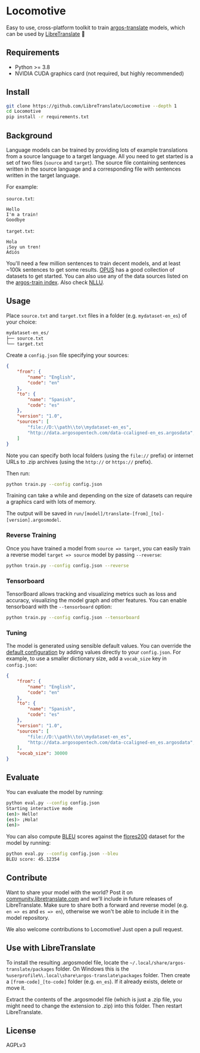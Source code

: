 # Locomotive

Easy to use, cross-platform toolkit to train [argos-translate](https://github.com/argosopentech/argos-translate) models, which can be used by [LibreTranslate](https://github.com/LibreTranslate/LibreTranslate) 🚂

## Requirements

 * Python >= 3.8
 * NVIDIA CUDA graphics card (not required, but highly recommended)

## Install

```bash
git clone https://github.com/LibreTranslate/Locomotive --depth 1
cd Locomotive
pip install -r requirements.txt
```

## Background

Language models can be trained by providing lots of example translations from a source language to a target language. All you need to get started is a set of two files (`source` and `target`). The source file containing sentences written in the source language and a corresponding file with sentences written in the target language.

For example:

`source.txt`:

```
Hello
I'm a train!
Goodbye
```

`target.txt`:

```
Hola
¡Soy un tren!
Adiós
```

You'll need a few million sentences to train decent models, and at least ~100k sentences to get some results. [OPUS](https://opus.nlpl.eu/) has a good collection of datasets to get started. You can also use any of the data sources listed on the [argos-train index](https://github.com/argosopentech/argos-train/blob/master/data-index.json). Also check [NLLU](https://nllu.libretranslate.com).

## Usage

Place `source.txt` and `target.txt` files in a folder (e.g. `mydataset-en_es`) of your choice:

```bash
mydataset-en_es/
├── source.txt
└── target.txt
```

Create a `config.json` file specifying your sources:

```json
{
    "from": {
        "name": "English",
        "code": "en"
    },
    "to": {
        "name": "Spanish",
        "code": "es"
    },
    "version": "1.0",
    "sources": [
        "file://D:\\path\\to\\mydataset-en_es",
        "http://data.argosopentech.com/data-ccaligned-en_es.argosdata",
    ]   
}
```

Note you can specify both local folders (using the `file://` prefix) or internet URLs to .zip archives (using the `http://` or `https://` prefix).

Then run:

```bash
python train.py --config config.json
```

Training can take a while and depending on the size of datasets can require a graphics card with lots of memory.

The output will be saved in `run/[model]/translate-[from]_[to]-[version].argosmodel`.

### Reverse Training

Once you have trained a model from `source => target`, you can easily train a reverse model `target => source` model by passing `--reverse`:

```bash
python train.py --config config.json --reverse
```

### Tensorboard

TensorBoard allows tracking and visualizing metrics such as loss and accuracy, visualizing the model graph and other features. You can enable tensorboard with the `--tensorboard` option:

```bash
python train.py --config config.json --tensorboard
```

### Tuning

The model is generated using sensible default values. You can override the [default configuration](https://github.com/LibreTranslate/Locomotive/blob/main/train.py#L191) by adding values directly to your `config.json`. For example, to use a smaller dictionary size, add a `vocab_size` key in `config.json`:

```json
{
    "from": {
        "name": "English",
        "code": "en"
    },
    "to": {
        "name": "Spanish",
        "code": "es"
    },
    "version": "1.0",
    "sources": [
        "file://D:\\path\\to\\mydataset-en_es",
        "http://data.argosopentech.com/data-ccaligned-en_es.argosdata",
    ],
    "vocab_size": 30000
}
```

## Evaluate

You can evaluate the model by running:

```bash
python eval.py --config config.json
Starting interactive mode
(en)> Hello!
(es)> ¡Hola!
(en)>
```

You can also compute [BLEU](https://en.wikipedia.org/wiki/BLEU) scores against the [flores200](https://github.com/facebookresearch/flores/blob/main/flores200/README.md) dataset for the model by running:

```bash
python eval.py --config config.json --bleu
BLEU score: 45.12354
```

## Contribute

Want to share your model with the world? Post it on [community.libretranslate.com](https://community.libretranslate.com) and we'll include in future releases of LibreTranslate. Make sure to share both a forward and reverse model (e.g. `en => es` and `es => en`), otherwise we won't be able to include it in the model repository.

We also welcome contributions to Locomotive! Just open a pull request.

## Use with LibreTranslate

To install the resulting .argosmodel file, locate the `~/.local/share/argos-translate/packages` folder. On Windows this is the `%userprofile%\.local\share\argos-translate\packages` folder. Then create a `[from-code]_[to-code]` folder (e.g. `en_es`). If it already exists, delete or move it.

Extract the contents of the .argosmodel file (which is just a .zip file, you might need to change the extension to .zip) into this folder. Then restart LibreTranslate.

## License

AGPLv3